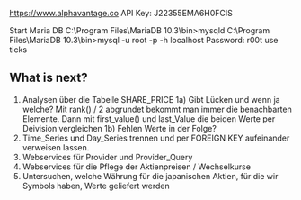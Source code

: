 https://www.alphavantage.co
API Key: J22355EMA6H0FCIS

Start Maria DB
C:\Program Files\MariaDB 10.3\bin>mysqld
C:\Program Files\MariaDB 10.3\bin>mysql -u root -p -h localhost
Password: r00t
use ticks

What is next?
-------------
1. Analysen über die Tabelle SHARE_PRICE
1a) Gibt Lücken und wenn ja welche? Mit rank() / 2 abgrundet bekommt man immer die benachbarten Elemente. Dann mit first_value() und last_Value die beiden Werte per Deivision vergleichen
1b) Fehlen Werte in der Folge?
2. Time_Series und Day_Series trennen und per FOREIGN KEY aufeinander verweisen lassen.
3. Webservices für Provider und Provider_Query
4. Webservices für die Pflege der Aktienpreisen / Wechselkurse
5. Untersuchen, welche Währung für die japanischen Aktien, für die wir Symbols haben, Werte geliefert werden


